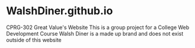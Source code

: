 # WalshDiner.github.io
CPRG-302 Great Value's Website
This is a group project for a College Web Development Course
Walsh Diner is a made up brand and does not exist outside of this website
